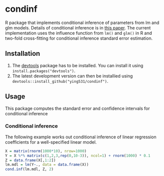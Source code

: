 # condinf
R package that implements conditional inference of parameters from lm and glm models. Details of conditional inference is in [this paper](https://arxiv.org/abs/2104.04565). The current implementation uses the influence function from `lm()` and `glm()` in R and two-fold cross-fitting for conditional inference standard error estimation. 

## Installation

1. The [devtools](https://github.com/hadley/devtools) package has to be installed. You can install it using `install.packages("devtools")`.
2. The latest development version can then be installied using `devtools::install_github("ying531/condinf")`.

## Usage

This package computes the standard error and confidence intervals for conditional inference

### Conditional inference

The following example works out conditional inference of linear regression coefficients for a well-specified linear model. 

```R
X = matrix(rnorm(1000*10), nrow=1000)
Y = X %*% matrix(c(1,2,3,rep(0,10-3)), ncol=1) + rnorm(1000) * 0.1
Z = data.frame(X[,1:2])
lm.mdl = lm(Y~., data = data.frame(X))
cond.inf(lm.mdl, Z, 2)
```

